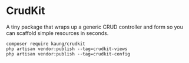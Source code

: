 # CrudKit

A tiny package that wraps up a generic CRUD controller and form so you can scaffold
simple resources in seconds.

```
composer require kaung/crudkit
php artisan vendor:publish --tag=crudkit-views
php artisan vendor:publish --tag=crudkit-config
```